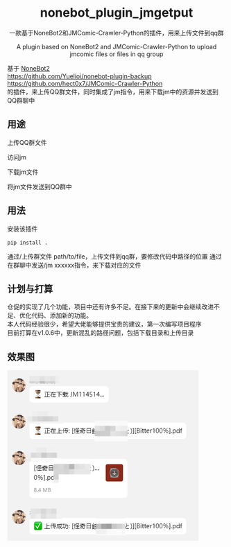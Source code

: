 <div align="center">

# nonebot_plugin_jmgetput
一款基于NoneBot2和JMComic-Crawler-Python的插件，用来上传文件到qq群

A plugin based on NoneBot2 and JMComic-Crawler-Python to upload jmcomic files or files in qq group
</div>

基于 
[NoneBot2](https://github.com/nonebot/nonebot2)  
https://github.com/Yuelioi/nonebot-plugin-backup  
https://github.com/hect0x7/JMComic-Crawler-Python  
的插件，来上传QQ群文件，同时集成了jm指令，用来下载jm中的资源并发送到QQ群聊中

## 用途

上传QQ群文件

访问jm

下载jm文件

将jm文件发送到QQ群中

## 用法
安装该插件
```
pip install .
```
通过/上传群文件 path/to/file，上传文件到qq群，要修改代码中路径的位置
通过在群聊中发送/jm xxxxxx指令，来下载对应的文件

## 计划与打算
仓促的实现了几个功能，项目中还有许多不足。在接下来的更新中会继续改进不足、优化代码、添加新的功能。  
本人代码经验很少，希望大佬能够提供宝贵的建议，第一次编写项目程序  
目前打算在v1.0.6中，更新混乱的路径问题，包括下载目录和上传目录

## 效果图
![image](picture/1.png)
